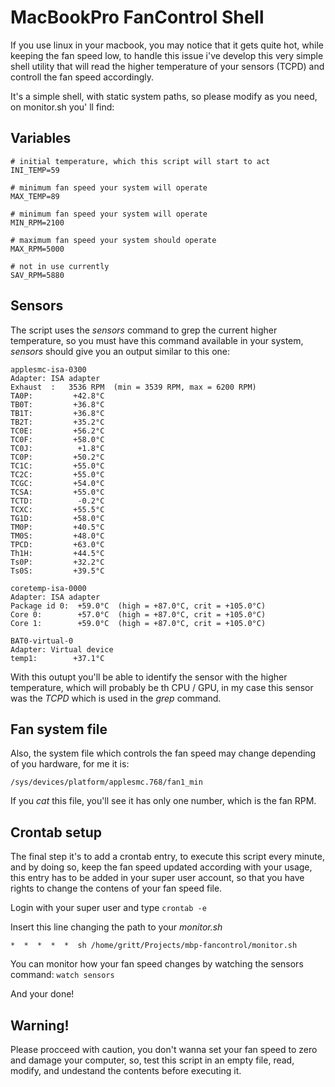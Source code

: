 # MacBookPro FanControl Shell

If you use linux in your macbook, you may notice that it gets quite hot, while keeping the fan speed low, to handle this issue i've develop this very simple shell utility that will read the higher temperature of your sensors (TCPD) and controll the fan speed accordingly.

It's a simple shell, with static system paths, so please modify as you need, on monitor.sh you' ll find:

## Variables

    # initial temperature, which this script will start to act
    INI_TEMP=59

    # minimum fan speed your system will operate
    MAX_TEMP=89

    # minimum fan speed your system will operate
    MIN_RPM=2100

    # maximum fan speed your system should operate
    MAX_RPM=5000

    # not in use currently
    SAV_RPM=5880


## Sensors
The script uses the *sensors* command to grep the current higher temperature, so you must have this command available in your system, *sensors* should give you an output similar to this one:


    applesmc-isa-0300
    Adapter: ISA adapter
    Exhaust  :   3536 RPM  (min = 3539 RPM, max = 6200 RPM)
    TA0P:         +42.8°C
    TB0T:         +36.8°C
    TB1T:         +36.8°C
    TB2T:         +35.2°C
    TC0E:         +56.2°C
    TC0F:         +58.0°C
    TC0J:          +1.8°C
    TC0P:         +50.2°C
    TC1C:         +55.0°C
    TC2C:         +55.0°C
    TCGC:         +54.0°C
    TCSA:         +55.0°C
    TCTD:          -0.2°C
    TCXC:         +55.5°C
    TG1D:         +58.0°C
    TM0P:         +40.5°C
    TM0S:         +48.0°C
    TPCD:         +63.0°C
    Th1H:         +44.5°C
    Ts0P:         +32.2°C
    Ts0S:         +39.5°C

    coretemp-isa-0000
    Adapter: ISA adapter
    Package id 0:  +59.0°C  (high = +87.0°C, crit = +105.0°C)
    Core 0:        +57.0°C  (high = +87.0°C, crit = +105.0°C)
    Core 1:        +59.0°C  (high = +87.0°C, crit = +105.0°C)

    BAT0-virtual-0
    Adapter: Virtual device
    temp1:        +37.1°C


With this outupt you'll be able to identify the sensor with the higher temperature, which will probably be th CPU / GPU, in my case this sensor was the *TCPD* which is used in the *grep* command.


## Fan system file
Also, the system file which controls the fan speed may change depending of you hardware, for me it is:

    /sys/devices/platform/applesmc.768/fan1_min

If you *cat* this file, you'll see it has only one number, which is the fan RPM.


## Crontab setup

The final step it's to add a crontab entry, to execute this script every minute, and by doing so, keep the fan speed updated according with your usage, this entry has to be added in your super user account, so that you have rights to change the contens of your fan speed file.

Login with your super user and type `crontab -e`

Insert this line changing the path to your *monitor.sh*

    *  *  *  *  *  sh /home/gritt/Projects/mbp-fancontrol/monitor.sh

You can monitor how your fan speed changes by watching the sensors command: `watch sensors`

And your done! 

## Warning!

Please procceed with caution, you don't wanna set your fan speed to zero and damage your computer, so, test this script in an empty file, read, modify, and undestand the contents before executing it.